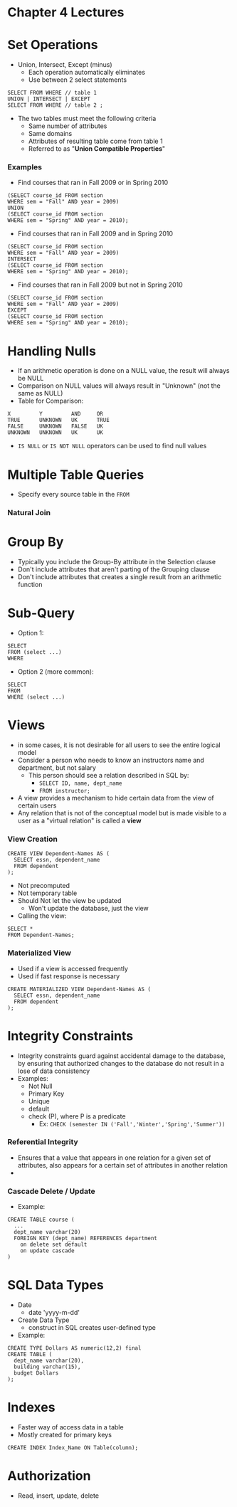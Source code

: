 
# Chapter 4 Lectures

# Set Operations

- Union, Intersect, Except (minus)
  - Each operation automatically eliminates
  - Use between 2 select statements
```
SELECT FROM WHERE // table 1
UNION | INTERSECT | EXCEPT
SELECT FROM WHERE // table 2 ;
```
- The two tables must meet the following criteria
  - Same number of attributes
  - Same domains
  - Attributes of resulting table come from table 1
  - Referred to as "**Union Compatible Properties**"

### Examples

- Find courses that ran in Fall 2009 or in Spring 2010
```
(SELECT course_id FROM section
WHERE sem = "Fall" AND year = 2009)
UNION
(SELECT course_id FROM section
WHERE sem = "Spring" AND year = 2010);
```

- Find courses that ran in Fall 2009 and in Spring 2010
```
(SELECT course_id FROM section
WHERE sem = "Fall" AND year = 2009)
INTERSECT
(SELECT course_id FROM section
WHERE sem = "Spring" AND year = 2010);
```

- Find courses that ran in Fall 2009 but not in Spring 2010
```
(SELECT course_id FROM section
WHERE sem = "Fall" AND year = 2009)
EXCEPT
(SELECT course_id FROM section
WHERE sem = "Spring" AND year = 2010);
```

# Handling Nulls

- If an arithmetic operation is done on a NULL value, the result will always be NULL
- Comparison on NULL values will always result in "Unknown" (not the same as NULL)
- Table for Comparison:
```
X         Y         AND     OR
TRUE      UNKNOWN   UK      TRUE
FALSE     UNKNOWN   FALSE   UK
UNKNOWN   UNKNOWN   UK      UK
```

- `IS NULL` or `IS NOT NULL` operators can be used to find null values

# Multiple Table Queries

- Specify every source table in the `FROM`

### Natural Join

# Group By

- Typically you include the Group-By attribute in the Selection clause
- Don't include attributes that aren't parting of the Grouping clause 
- Don't include attributes that creates a single result from an arithmetic function

# Sub-Query

- Option 1:
```
SELECT
FROM (select ...)
WHERE
```

- Option 2 (more common):
```
SELECT
FROM
WHERE (select ...)
```

# Views

- in some cases, it is not desirable for all users to see the entire logical model 
- Consider a person who needs to know an instructors name and department, but not salary
  - This person should see a relation described in SQL by:
    - `SELECT ID, name, dept_name`
    - `FROM instructor;`
- A view provides a mechanism to hide certain data from the view of certain users
- Any relation that is not of the conceptual model but is made visible to a user as a "virtual relation" is called a **view**

### View Creation

```
CREATE VIEW Dependent-Names AS (
  SELECT essn, dependent_name
  FROM dependent
);
```
- Not precomputed
- Not temporary table
- Should Not let the view be updated
  - Won't update the database, just the view
- Calling the view:
```
SELECT *
FROM Dependent-Names;
```

### Materialized View

- Used if a view is accessed frequently
- Used if fast response is necessary
```
CREATE MATERIALIZED VIEW Dependent-Names AS (
  SELECT essn, dependent_name
  FROM dependent
);
```

# Integrity Constraints

- Integrity constraints guard against accidental damage to the database, by ensuring that authorized changes to the database do not result in a lose of data consistency
- Examples:
  - Not Null
  - Primary Key
  - Unique
  - default
  - check (P), where P is a predicate
    - Ex: `CHECK (semester IN ('Fall','Winter','Spring','Summer'))`

### Referential Integrity

- Ensures that a value that appears in one relation for a given set of attributes, also appears for a certain set of attributes in another relation
- 

### Cascade Delete / Update

- Example:
```
CREATE TABLE course (
  ...
  dept_name varchar(20)
  FOREIGN KEY (dept_name) REFERENCES department
    on delete set default
    on update cascade
)
```

# SQL Data Types

- Date
  - date 'yyyy-m-dd'
- Create Data Type
  - construct in SQL creates user-defined type
- Example:
```
CREATE TYPE Dollars AS numeric(12,2) final
CREATE TABLE (
  dept_name varchar(20),
  building varchar(15),
  budget Dollars
);
```

# Indexes

- Faster way of access data in a table
- Mostly created for primary keys
```
CREATE INDEX Index_Name ON Table(column);
```

# Authorization

- Read, insert, update, delete














